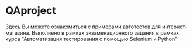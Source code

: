# QAproject

Здесь Вы можете ознакомиться с примерами автотестов для интернет-магазина.
Выполнено в рамках экзаменационного задания в рамках курса "Автоматизация тестирования с помощью Selenium и Python"
